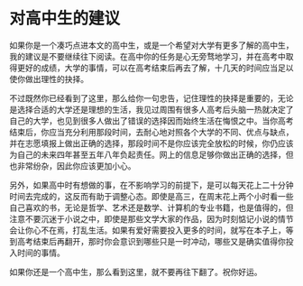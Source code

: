# 对高中生的建议

如果你是一个凑巧点进本文的高中生，或是一个希望对大学有更多了解的高中生，我的建议是不要继续往下阅读。在高中你的任务是心无旁骛地学习，并在高考中取得更好的成绩，大学的事情，可以在高考结束后再去了解，十几天的时间应当足以使你做出理性的抉择。

不过既然你已经看到了这里，那么给你一句忠告，记住理性的抉择是重要的，无论是选择合适的大学还是理想的生活，我见过周围有很多人高考后头脑一热就决定了自己的大学，也见到很多人做出了错误的选择因而始终生活在悔恨之中。当你高考结束后，你应当充分利用那段时间，去耐心地对照各个大学的不同、优点与缺点，并在志愿填报上做出正确的选择，那段时间不是你应该完全放松的时候，你仍应该为自己的未来四年甚至五年八年负起责任。网上的信息足够你做出正确的选择，但也非常纷杂，因此你应该更加小心。

另外，如果高中时有想做的事，在不影响学习的前提下，是可以每天花上二十分钟时间去完成的，这反而有助于调整心态。即使是高三，在周末花上两个小时看一些自己喜欢的书，无论是哲学、艺术还是数学、计算机的专业书籍，也是值得的，但注意不要沉迷于小说之中，即使是那些文学大家的作品，因为时刻惦记小说的情节会让你心不在焉，打乱生活。如果有爱好需要投入更多的时间，就写在本子上，等到高考结束后再翻开，那时你会意识到哪些只是一时冲动，哪些又是确实值得你投入时间的事情。

如果你还是一个高中生，那么看到这里，就不要再往下翻了。祝你好运。